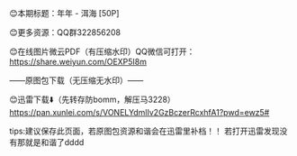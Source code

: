 😊本期标题：年年 - 洱海 [50P]

😊更多资源：QQ群322856208

😊在线图片微云PDF（有压缩水印）QQ微信可打开：
https://share.weiyun.com/OEXP5I8m

——原图包下载（无压缩无水印）——

😊迅雷下载⬇️（先转存防bomm，解压马3228）
https://pan.xunlei.com/s/VONELYdmlIv2GzBczerRcxhfA1?pwd=ewz5#

tips:建议保存此页面，若原图包资源和谐会在迅雷里补档！！
若打开迅雷发现没有那就是和谐了dddd